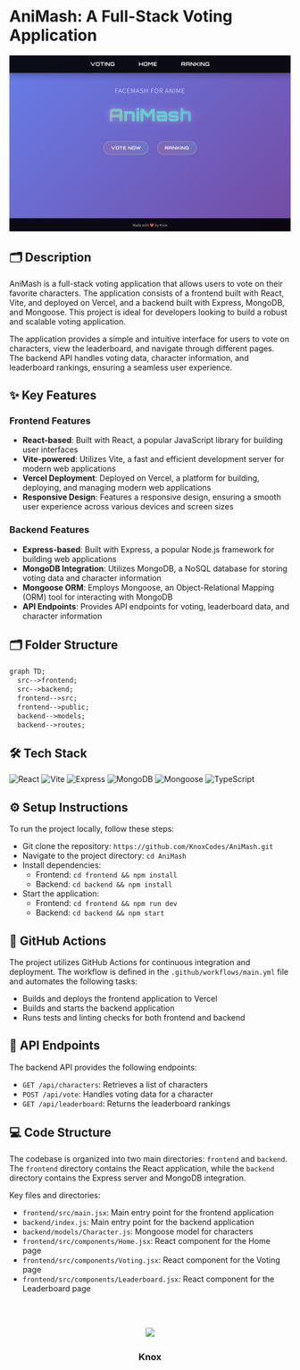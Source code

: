 # AniMash: A Full-Stack Voting Application
![thumbnail](./public/assets/landingPage-6cae28c0-d40c-446a-b59d-4750fe976d25)

## 🗂️ Description

AniMash is a full-stack voting application that allows users to vote on their favorite characters. The application consists of a frontend built with React, Vite, and deployed on Vercel, and a backend built with Express, MongoDB, and Mongoose. This project is ideal for developers looking to build a robust and scalable voting application.

The application provides a simple and intuitive interface for users to vote on characters, view the leaderboard, and navigate through different pages. The backend API handles voting data, character information, and leaderboard rankings, ensuring a seamless user experience.

## ✨ Key Features

### **Frontend Features**

* **React-based**: Built with React, a popular JavaScript library for building user interfaces
* **Vite-powered**: Utilizes Vite, a fast and efficient development server for modern web applications
* **Vercel Deployment**: Deployed on Vercel, a platform for building, deploying, and managing modern web applications
* **Responsive Design**: Features a responsive design, ensuring a smooth user experience across various devices and screen sizes

### **Backend Features**

* **Express-based**: Built with Express, a popular Node.js framework for building web applications
* **MongoDB Integration**: Utilizes MongoDB, a NoSQL database for storing voting data and character information
* **Mongoose ORM**: Employs Mongoose, an Object-Relational Mapping (ORM) tool for interacting with MongoDB
* **API Endpoints**: Provides API endpoints for voting, leaderboard data, and character information

## 🗂️ Folder Structure

```mermaid
graph TD;
  src-->frontend;
  src-->backend;
  frontend-->src;
  frontend-->public;
  backend-->models;
  backend-->routes;
```

## 🛠️ Tech Stack

![React](https://img.shields.io/badge/React-61DAFB?logo=react&logoColor=white&style=for-the-badge)
![Vite](https://img.shields.io/badge/Vite-646CFF?logo=vite&logoColor=white&style=for-the-badge)
![Express](https://img.shields.io/badge/Express-000000?logo=express&logoColor=white&style=for-the-badge)
![MongoDB](https://img.shields.io/badge/MongoDB-4ea94b?logo=mongodb&logoColor=white&style=for-the-badge)
![Mongoose](https://img.shields.io/badge/Mongoose-800?logo=mongoose&logoColor=white&style=for-the-badge)
![TypeScript](https://img.shields.io/badge/TypeScript-3178c6?logo=typescript&logoColor=white&style=for-the-badge)

## ⚙️ Setup Instructions

To run the project locally, follow these steps:

* Git clone the repository: `https://github.com/KnoxCodes/AniMash.git`
* Navigate to the project directory: `cd AniMash`
* Install dependencies:
	+ Frontend: `cd frontend && npm install`
	+ Backend: `cd backend && npm install`
* Start the application:
	+ Frontend: `cd frontend && npm run dev`
	+ Backend: `cd backend && npm start`

## 🚀 GitHub Actions

The project utilizes GitHub Actions for continuous integration and deployment. The workflow is defined in the `.github/workflows/main.yml` file and automates the following tasks:

* Builds and deploys the frontend application to Vercel
* Builds and starts the backend application
* Runs tests and linting checks for both frontend and backend

## 📁 API Endpoints

The backend API provides the following endpoints:

* `GET /api/characters`: Retrieves a list of characters
* `POST /api/vote`: Handles voting data for a character
* `GET /api/leaderboard`: Returns the leaderboard rankings

## 💻 Code Structure

The codebase is organized into two main directories: `frontend` and `backend`. The `frontend` directory contains the React application, while the `backend` directory contains the Express server and MongoDB integration.

Key files and directories:

* `frontend/src/main.jsx`: Main entry point for the frontend application
* `backend/index.js`: Main entry point for the backend application
* `backend/models/Character.js`: Mongoose model for characters
* `frontend/src/components/Home.jsx`: React component for the Home page
* `frontend/src/components/Voting.jsx`: React component for the Voting page
* `frontend/src/components/Leaderboard.jsx`: React component for the Leaderboard page



<br><br>
<div align="center">
<img src="https://avatars.githubusercontent.com/u/217230820?v=4" width="120" />
<h3>Knox</h3>
</div>
<br>

    
